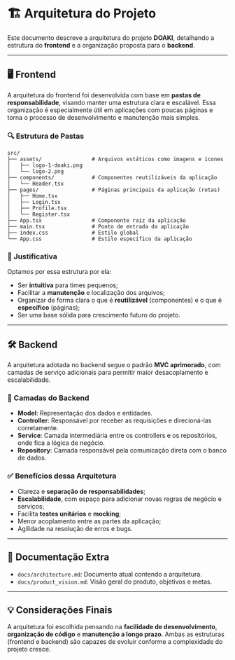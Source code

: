 # 🏗️ Arquitetura do Projeto

Este documento descreve a arquitetura do projeto **DOAKI**, detalhando a estrutura do **frontend** e a organização proposta para o **backend**.

---

## 🖥️ Frontend

A arquitetura do frontend foi desenvolvida com base em **pastas de responsabilidade**, visando manter uma estrutura clara e escalável. Essa organização é especialmente útil em aplicações com poucas páginas e torna o processo de desenvolvimento e manutenção mais simples.

### 🔍 Estrutura de Pastas

```
src/
├── assets/                # Arquivos estáticos como imagens e ícones
│   ├── logo-1-doaki.png
│   └── logo-2.png
├── components/            # Componentes reutilizáveis da aplicação
│   └── Header.tsx
├── pages/                 # Páginas principais da aplicação (rotas)
│   ├── Home.tsx
│   ├── Login.tsx
│   ├── Profile.tsx
│   └── Register.tsx
├── App.tsx                # Componente raiz da aplicação
├── main.tsx               # Ponto de entrada da aplicação
├── index.css              # Estilo global
└── App.css                # Estilo específico da aplicação
```


### 🎯 Justificativa

Optamos por essa estrutura por ela:

- Ser **intuitiva** para times pequenos;
- Facilitar a **manutenção** e localização dos arquivos;
- Organizar de forma clara o que é **reutilizável** (componentes) e o que é **específico** (páginas);
- Ser uma base sólida para crescimento futuro do projeto.

---

## 🛠️ Backend

A arquitetura adotada no backend segue o padrão **MVC aprimorado**, com camadas de serviço adicionais para permitir maior desacoplamento e escalabilidade.

### 🧱 Camadas do Backend

- **Model**: Representação dos dados e entidades.
- **Controller**: Responsável por receber as requisições e direcioná-las corretamente.
- **Service**: Camada intermediária entre os controllers e os repositórios, onde fica a lógica de negócio.
- **Repository**: Camada responsável pela comunicação direta com o banco de dados.

### ✅ Benefícios dessa Arquitetura

- Clareza e **separação de responsabilidades**;
- **Escalabilidade**, com espaço para adicionar novas regras de negócio e serviços;
- Facilita **testes unitários** e **mocking**;
- Menor acoplamento entre as partes da aplicação;
- Agilidade na resolução de erros e bugs.

---

## 📄 Documentação Extra

- `docs/architecture.md`: Documento atual contendo a arquitetura.
- `docs/product_vision.md`: Visão geral do produto, objetivos e metas.

---

## 💡 Considerações Finais

A arquitetura foi escolhida pensando na **facilidade de desenvolvimento**, **organização de código** e **manutenção a longo prazo**. Ambas as estruturas (frontend e backend) são capazes de evoluir conforme a complexidade do projeto cresce.

